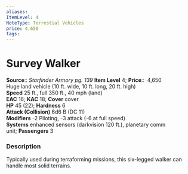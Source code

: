 ```yaml
---
aliases: 
ItemLevel: 4
NoteType: Terrestial Vehicles
price: 4,650
tags: 
---
```


# Survey Walker

**Source**:: _Starfinder Armory pg. 139_
**Item Level** 4;
**Price**::  4,650  
Huge land vehicle (10 ft. wide, 10 ft. long, 20 ft. high)  
**Speed** 25 ft., full 350 ft., 40 mph (land)  
**EAC** 16; **KAC** 18; **Cover** cover  
**HP** 45 (22); **Hardness** 6  
**Attack (Collision)** 6d6 B (DC 11)  
**Modifiers** -2 Piloting, -3 attack (-6 at full speed)  
**Systems** enhanced sensors (darkvision 120 ft.), planetary comm unit; **Passengers** 3  

### Description

Typically used during terraforming missions, this six-legged walker can handle most solid terrains.

